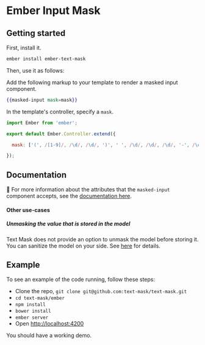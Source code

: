 # Ember Input Mask

## Getting started

First, install it.

```bash
ember install ember-text-mask
```

Then, use it as follows:

Add the following markup to your template to render a masked input component.

```hbs
{{masked-input mask=mask}}
```

In the template's controller, specify a `mask`.

```js
import Ember from 'ember';

export default Ember.Controller.extend({

  mask: ['(', /[1-9]/, /\d/, /\d/, ')', ' ', /\d/, /\d/, /\d/, '-', /\d/, /\d/, /\d/, /\d/]

});
```

## Documentation

&#x1F4CD; For more information about the attributes that the `masked-input` component accepts, see the 
[documentation here](https://github.com/text-mask/text-mask/blob/master/componentDocumentation.md#readme).

#### Other use-cases

##### Unmasking the value that is stored in the model

Text Mask does not provide an option to unmask the model before storing it. You can sanitize the model on your
side. See [here](https://github.com/text-mask/text-mask/issues/109) for details.

## Example

To see an example of the code running, follow these steps:

* Clone the repo, `git clone git@github.com:text-mask/text-mask.git`
* `cd text-mask/ember`
* `npm install`
* `bower install`
* `ember server`
* Open [http://localhost:4200](http://localhost:4200)

You should have a working demo.
